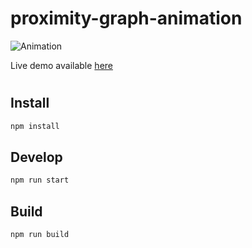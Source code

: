 # proximity-graph-animation

![Animation](https://miro.medium.com/max/1400/1*a4tiXdRcOxYEQn-SyV6Jcw.png)

Live demo available [here](https://vdeantoni.github.io/proximity-graph-animation/)

#

## Install

```sh
npm install
```

## Develop

```sh
npm run start
```

## Build

```sh
npm run build
```
